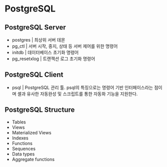 # PostgreSQL

## PostgreSQL Server
* postgres | 최상위 서버 데몬
* pg_ctl | 서버 시작, 중지, 상태 등 서버 제어를 위한 명령어
* initdb | 데이터베이스 초기화 명령어
* pg_resetxlog | 트랜잭션 로그 초기화 명령어


## PostgreSQL Client
* psql | PostgreSQL 관리 툴. psql의 특징으로는 명령어 기반 인터페이스라는 점이며 셸과 유사한 자동완성 및 스크립트를 통한 자동화 기능을 지원한다.



## PostgreSQL Structure
* Tables
* Views
* Materialized Views
* Indexes
* Functions
* Sequences
* Data types
* Aggregate functions

